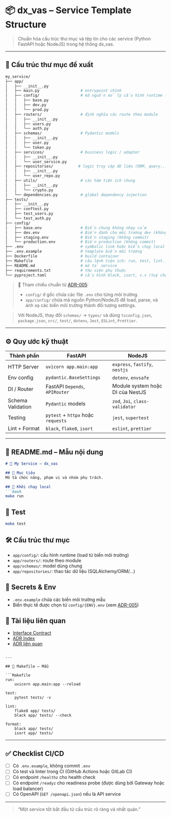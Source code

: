 # 📦 dx_vas – Service Template Structure

> Chuẩn hóa cấu trúc thư mục và tệp tin cho các service (Python FastAPI hoặc NodeJS) trong hệ thống dx_vas.

---

## 🧱 Cấu trúc thư mục đề xuất

```bash
my_service/
├── app/
│   ├── __init__.py
│   ├── main.py                  # entrypoint chính
│   ├── config/                  # mã nguồn xử lý cấu hình runtime (load từ biến môi trường)
│   │   ├── base.py
│   │   ├── dev.py
│   │   └── prod.py
│   ├── routers/                 # định nghĩa các route theo module
│   │   ├── __init__.py
│   │   ├── users.py
│   │   └── auth.py
│   ├── schemas/                 # Pydantic models
│   │   ├── __init__.py
│   │   ├── user.py
│   │   └── token.py
│   ├── services/                # business logic / adapter
│   │   ├── __init__.py
│   │   └── user_service.py
│   ├── repositories/           # logic truy cập dữ liệu (ORM, query...)
│   │   ├── __init__.py
│   │   └── user_repo.py
│   ├── utils/                   # các hàm tiện ích chung
│   │   ├── __init__.py
│   │   └── crypto.py
│   └── dependencies.py          # global dependency injection
├── tests/
│   ├── __init__.py
│   ├── conftest.py
│   ├── test_users.py
│   └── test_auth.py
├── config/
│   ├── base.env                 # Biến chung không nhạy cảm
│   ├── dev.env                  # Biến dành cho môi trường dev (không commit)
│   ├── staging.env              # Biến staging (không commit)
│   └── production.env           # Biến production (không commit)
├── .env                         # symbolic link hoặc biến chạy local
├── .env.example                 # template biến môi trường
├── Dockerfile                   # build container
├── Makefile                     # câu lệnh tiện ích: run, test, lint...
├── README.md                    # mô tả service
├── requirements.txt             # thư viện phụ thuộc
└── pyproject.toml               # cấu hình black, isort, v.v (tuỳ chọn)
```

> 🔗 Tham chiếu chuẩn từ [ADR-005](./ADR/adr-005-env-config.md):
> - `config/` ở gốc chứa các file `.env` cho từng môi trường.
> - `app/config/` chứa mã nguồn Python/NodeJS để load, parse, và ánh xạ các biến môi trường thành đối tượng settings.

> Với NodeJS, thay đổi `schemas/` → `types/` và dùng `tsconfig.json`, `package.json`, `src/`, `test/`, `dotenv`, `Jest`, `ESLint`, `Prettier`.

---

## ⚙️ Quy ước kỹ thuật

| Thành phần       | FastAPI                             | NodeJS                             |
|------------------|--------------------------------------|------------------------------------|
| HTTP Server      | `uvicorn app.main:app`              | `express`, `fastify`, `nestjs`     |
| Env config       | `pydantic.BaseSettings`             | `dotenv`, `envsafe`                |
| DI / Router      | FastAPI `Depends`, `APIRouter`      | Module system hoặc DI của NestJS  |
| Schema Validation| `Pydantic` models                   | `zod`, `Joi`, `class-validator`    |
| Testing          | `pytest` + `httpx` hoặc `requests`  | `jest`, `supertest`                |
| Lint + Format    | `black`, `flake8`, `isort`          | `eslint`, `prettier`               |

---

## 📄 README.md – Mẫu nội dung

```md
# 📘 My Service – dx_vas

## 🧩 Mục tiêu
Mô tả chức năng, phạm vi và nhóm phụ trách.

## 🚀 Khởi chạy local
```bash
make run
```

## 🧪 Test
```bash
make test
```

## 🛠 Cấu trúc thư mục
- `app/config/`: cấu hình runtime (load từ biến môi trường)
- `app/routers/`: route theo module
- `app/schemas/`: model dùng chung
- `app/repositories/`: thao tác dữ liệu (SQLAlchemy/ORM/...)

## 🔐 Secrets & Env
- `.env.example` chứa các biến môi trường mẫu
- Biến thực tế được chọn từ `config/{ENV}.env` (xem [ADR-005](./ADR/adr-005-env-config.md))

## 📎 Tài liệu liên quan
- [Interface Contract](./interfaces/my_service.md)
- [ADR Index](./ADR/index.md)
- [ADR liên quan](./ADR/adr-xxx-name.md)
```

---

## 🧰 Makefile – Mẫu

```Makefile
run:
	uvicorn app.main:app --reload

test:
	pytest tests/ -v

lint:
	flake8 app/ tests/
	black app/ tests/ --check

format:
	black app/ tests/
	isort app/ tests/
```

---

## ✅ Checklist CI/CD

- [ ] Có `.env.example`, không commit `.env`
- [ ] Có test và linter trong CI (GitHub Actions hoặc GitLab CI)
- [ ] Có endpoint `/healthz` cho health check
- [ ] Có endpoint `/readyz` cho readiness probe (được dùng bởi Gateway hoặc load balancer)
- [ ] Có OpenAPI (`GET /openapi.json`) nếu là API service

---

> “Một service tốt bắt đầu từ cấu trúc rõ ràng và nhất quán.”
